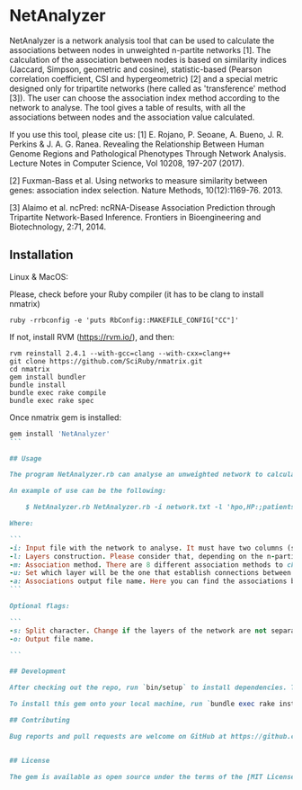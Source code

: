 # NetAnalyzer
 
NetAnalyzer is a network analysis tool that can be used to calculate the associations between nodes in unweighted n-partite networks [1]. The calculation of the association between nodes is based on similarity indices (Jaccard, Simpson, geometric and cosine), statistic-based (Pearson correlation coefficient, CSI and  hypergeometric) [2] and a special metric designed only for tripartite networks (here called as 'transference' method [3]). The user can choose the association index method according to the network to analyse. The tool gives a table of results, with all the associations between nodes and the association value calculated.
 
If you use this tool, please cite us: [1] E. Rojano, P. Seoane, A. Bueno, J. R. Perkins & J. A. G. Ranea. Revealing the Relationship Between Human Genome Regions and Pathological Phenotypes Through Network Analysis. Lecture Notes in Computer Science, Vol 10208, 197-207 (2017).

[2] Fuxman-Bass et al. Using networks to measure similarity between genes: association index selection. Nature Methods, 10(12):1169-76. 2013.

[3] Alaimo et al. ncPred: ncRNA-Disease Association Prediction through Tripartite Network-Based Inference. Frontiers in Bioengineering and Biotechnology, 2:71, 2014.

## Installation

Linux & MacOS:

Please, check before your Ruby compiler (it has to be clang to install nmatrix) 

```
ruby -rrbconfig -e 'puts RbConfig::MAKEFILE_CONFIG["CC"]'
```

If not, install RVM (https://rvm.io/), and then: 

```
rvm reinstall 2.4.1 --with-gcc=clang --with-cxx=clang++
git clone https://github.com/SciRuby/nmatrix.git
cd nmatrix
gem install bundler
bundle install
bundle exec rake compile
bundle exec rake spec
```

Once nmatrix gem is installed:

````ruby
gem install 'NetAnalyzer'
```

## Usage

The program NetAnalyzer.rb can analyse an unweighted network to calculate the association index between different nodes. 

An example of use can be the following:

    $ NetAnalyzer.rb NetAnalyzer.rb -i network.txt -l 'hpo,HP:;patients,[0-9]' -m hypergeometric -u 'hpo;patients' -a 'associations_file.txt'

Where:

```
-i: Input file with the network to analyse. It must have two columns (separated by default by tabs) that represents the nodes that are related (NodeA\tNodeB). Please if you have doubts about the format, check the example providen.
-l: Layers construction. Please consider that, depending on the n-partite network you provide, NetAnalyzer will transform it into a bipartite one to perform the analysis (excepting if the association method used is 'transference'). The layers must contain a identifier of the node, and a character or pattern to identify. In this example, the bipartite network has HPO terms (with 'HP:' string in each of them) and patients that have these HPO terms (they are given as numerical patient IDs). Both layers must be separated by ';'.
-m: Association method. There are 8 different association methods to choose: 'jaccard', 'cosine', 'pcc', 'csi', 'hypergeometric', 'simpson', 'geometric' and 'transference'.
-u: Set which layer will be the one that establish connections between nodes in the other layer. In this case, we will get with patient is associated to other patient because the HPO they share.
-a: Associations output file name. Here you can find the associations between nodes in the network and the calculated association value, according to the chosen method.
``` 

Optional flags:

```
-s: Split character. Change if the layers of the network are not separated by tabs.
-o: Output file name.

```

## Development

After checking out the repo, run `bin/setup` to install dependencies. Then, run `rake spec` to run the tests. You can also run `bin/console` for an interactive prompt that will allow you to experiment.

To install this gem onto your local machine, run `bundle exec rake install`. To release a new version, update the version number in `version.rb`, and then run `bundle exec rake release`, which will create a git tag for the version, push git commits and tags, and push the `.gem` file to [rubygems.org](https://rubygems.org).

## Contributing

Bug reports and pull requests are welcome on GitHub at https://github.com/ElenaRojano/NetAnalyzer.


## License

The gem is available as open source under the terms of the [MIT License](http://opensource.org/licenses/MIT).

